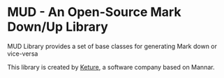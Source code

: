 # MUD - An Open-Source Mark Down/Up Library

MUD Library provides a set of base classes for generating Mark down or vice-versa

This library is created by [Keture](https://keture.com), a software company based on Mannar.
